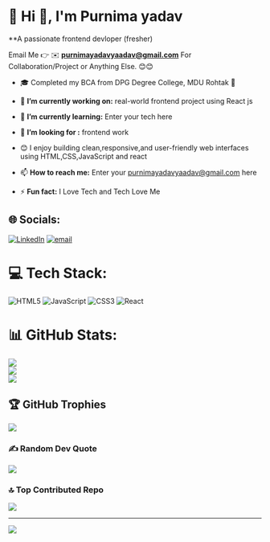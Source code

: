 # 💫 Hi 👋, I'm Purnima yadav
**A passionate frontend devloper (fresher)

Email Me 👉 ✉️ **purnimayadavyaadav@gmail.com** For Collaboration/Project or Anything Else. 😊😊
- 🎓 Completed my BCA from DPG Degree College, MDU Rohtak 🏫
- 🔭 **I’m currently working on:** real-world frontend project using React js
- 🌱 **I’m currently learning:** Enter your tech here
- 🤔 **I’m looking for :** frontend work
- 😊 I enjoy building clean,responsive,and user-friendly web interfaces using HTML,CSS,JavaScript and react
- 📫 **How to reach me:** Enter your purnimayadavyaadav@gmail.com here
  


- ⚡ **Fun fact:** I Love Tech and Tech Love Me
## 🌐 Socials:
[![LinkedIn](https://img.shields.io/badge/LinkedIn-%230077B5.svg?logo=linkedin&logoColor=white)](https://linkedin.com/in/purnima-yadav-70a52832b) [![email](https://img.shields.io/badge/Email-D14836?logo=gmail&logoColor=white)](mailto:purnimayadavyaadav@gmail.com) 

# 💻 Tech Stack:
![HTML5](https://img.shields.io/badge/html5-%23E34F26.svg?style=for-the-badge&logo=html5&logoColor=white) ![JavaScript](https://img.shields.io/badge/javascript-%23323330.svg?style=for-the-badge&logo=javascript&logoColor=%23F7DF1E) ![CSS3](https://img.shields.io/badge/css3-%231572B6.svg?style=for-the-badge&logo=css3&logoColor=white) ![React](https://img.shields.io/badge/react-%2320232a.svg?style=for-the-badge&logo=react&logoColor=%2361DAFB)
# 📊 GitHub Stats:
![](https://github-readme-stats.vercel.app/api?username=shaluyadav1231&theme=dark&hide_border=false&include_all_commits=true&count_private=false)<br/>
![](https://nirzak-streak-stats.vercel.app/?user=shaluyadav1231&theme=dark&hide_border=false)<br/>
![](https://github-readme-stats.vercel.app/api/top-langs/?username=shaluyadav1231&theme=dark&hide_border=false&include_all_commits=true&count_private=false&layout=compact)

## 🏆 GitHub Trophies
![](https://github-profile-trophy.vercel.app/?username=shaluyadav1231&theme=radical&no-frame=false&no-bg=true&margin-w=4)

### ✍️ Random Dev Quote
![](https://quotes-github-readme.vercel.app/api?type=horizontal&theme=radical)

### 🔝 Top Contributed Repo
![](https://github-contributor-stats.vercel.app/api?username=shaluyadav1231&limit=5&theme=dark&combine_all_yearly_contributions=true)

---
[![](https://visitcount.itsvg.in/api?id=shaluyadav1231&icon=0&color=0)](https://visitcount.itsvg.in)

<!-- Proudly created with GPRM ( https://gprm.itsvg.in ) -->
